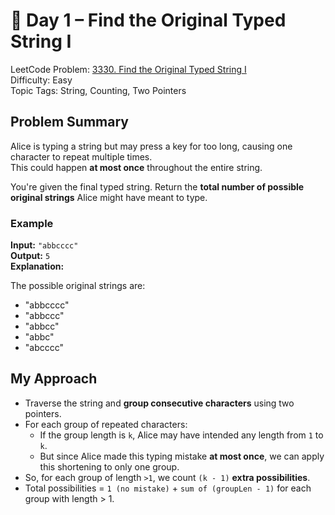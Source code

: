 # 📅 Day 1 – Find the Original Typed String I

LeetCode Problem: [3330. Find the Original Typed String I](https://leetcode.com/problems/find-the-original-typed-string-i/)  
Difficulty: Easy  
Topic Tags: String, Counting, Two Pointers

## Problem Summary

Alice is typing a string but may press a key for too long, causing one character to repeat multiple times.  
This could happen **at most once** throughout the entire string.

You're given the final typed string. Return the **total number of possible original strings** Alice might have meant to type.
### Example 
**Input:** `"abbcccc"`  
**Output:** `5`  
**Explanation:**

The possible original strings are:
- "abbcccc"
- "abbccc"
- "abbcc"
- "abbc"
- "abcccc"

## My Approach

- Traverse the string and **group consecutive characters** using two pointers.
- For each group of repeated characters:
  - If the group length is `k`, Alice may have intended any length from `1` to `k`.
  - But since Alice made this typing mistake **at most once**, we can apply this shortening to only one group.
- So, for each group of length `>1`, we count `(k - 1)` **extra possibilities**.
- Total possibilities = `1 (no mistake)` + `sum of (groupLen - 1)` for each group with length > 1.
